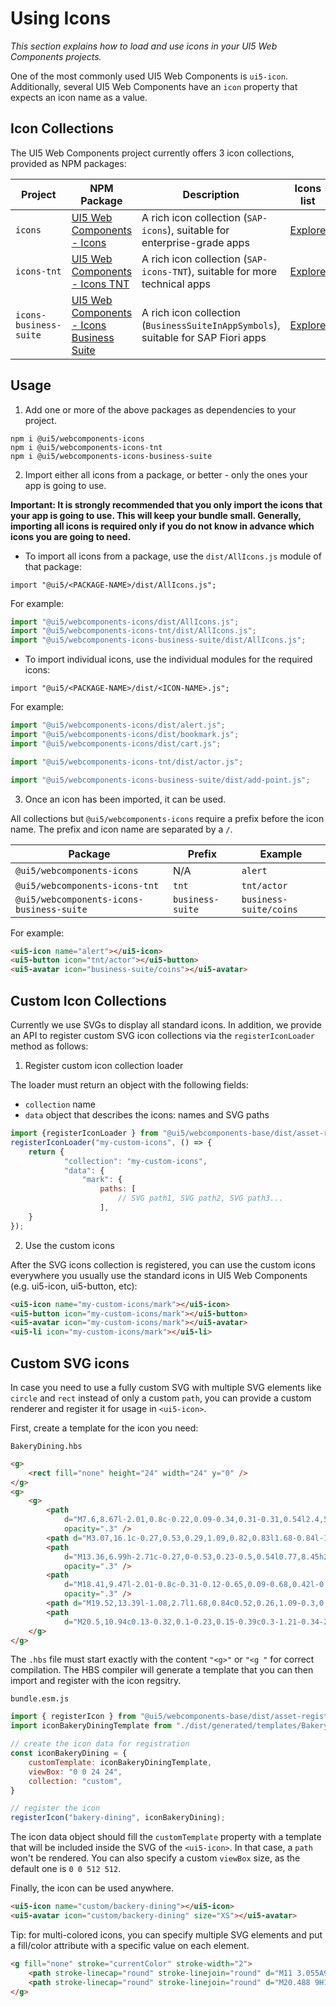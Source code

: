 # Using Icons

*This section explains how to load and use icons in your UI5 Web Components projects.*

One of the most commonly used UI5 Web Components is `ui5-icon`. Additionally, several UI5 Web Components have an `icon` property that expects an icon name as a value.


## Icon Collections

The UI5 Web Components project currently offers 3 icon collections, provided as NPM packages:

Project | NPM Package | Description | Icons list
-----------|-----------|------------|-------------
`icons` | [UI5 Web Components - Icons](https://www.npmjs.com/package/@ui5/webcomponents-icons) | A rich icon collection (`SAP-icons`), suitable for enterprise-grade apps |[Explore](https://sdk.openui5.org/test-resources/sap/m/demokit/iconExplorer/webapp/index.html#/overview/SAP-icons)
`icons-tnt` | [UI5 Web Components - Icons TNT](https://www.npmjs.com/package/@ui5/webcomponents-icons-tnt) | A rich icon collection (`SAP-icons-TNT`), suitable for more technical apps | [Explore](https://sdk.openui5.org/test-resources/sap/m/demokit/iconExplorer/webapp/index.html#/overview/SAP-icons-TNT)
`icons-business-suite` | [UI5 Web Components - Icons Business Suite](https://www.npmjs.com/package/@ui5/webcomponents-icons-business-suite) | A rich icon collection (`BusinessSuiteInAppSymbols`), suitable for SAP Fiori apps | [Explore](https://ui5.sap.com/test-resources/sap/m/demokit/iconExplorer/webapp/index.html#/overview/BusinessSuiteInAppSymbols)

## Usage

 1. Add one or more of the above packages as dependencies to your project.

```
npm i @ui5/webcomponents-icons
npm i @ui5/webcomponents-icons-tnt
npm i @ui5/webcomponents-icons-business-suite
```

 2. Import either all icons from a package, or better - only the ones your app is going to use.

**Important: It is strongly recommended that you only import the icons that your app is going to use. This will keep your bundle small.
Generally, importing all icons is required only if you do not know in advance which icons you are going to need.**

 - To import all icons from a package, use the `dist/AllIcons.js` module of that package:

`import "@ui5/<PACKAGE-NAME>/dist/AllIcons.js";`

For example:
```js
import "@ui5/webcomponents-icons/dist/AllIcons.js";
import "@ui5/webcomponents-icons-tnt/dist/AllIcons.js";
import "@ui5/webcomponents-icons-business-suite/dist/AllIcons.js";
```
 - To import individual icons, use the individual modules for the required icons:

`import "@ui5/<PACKAGE-NAME>/dist/<ICON-NAME>.js";`

For example:
```js
import "@ui5/webcomponents-icons/dist/alert.js";
import "@ui5/webcomponents-icons/dist/bookmark.js";
import "@ui5/webcomponents-icons/dist/cart.js";

import "@ui5/webcomponents-icons-tnt/dist/actor.js";

import "@ui5/webcomponents-icons-business-suite/dist/add-point.js";
```

 3. Once an icon has been imported, it can be used.

All collections but `@ui5/webcomponents-icons` require a prefix before the icon name. The prefix and icon name are separated by a `/`. 

Package | Prefix | Example
----------|---------|-------------
`@ui5/webcomponents-icons` | N/A | `alert`
`@ui5/webcomponents-icons-tnt` | `tnt` | `tnt/actor`
`@ui5/webcomponents-icons-business-suite` | `business-suite` | `business-suite/coins`

For example:
```html
<ui5-icon name="alert"></ui5-icon>
<ui5-button icon="tnt/actor"></ui5-button>
<ui5-avatar icon="business-suite/coins"></ui5-avatar>
```

## Custom Icon Collections

Currently we use SVGs to display all standard icons. 
In addition, we provide an API to register custom SVG icon collections via the `registerIconLoader` method as follows:

1. Register custom icon collection loader

The loader must return an object with the following fields:
- `collection` name
- `data` object that describes the icons: names and SVG paths

```js
import {registerIconLoader } from "@ui5/webcomponents-base/dist/asset-registries/Icons.js";
registerIconLoader("my-custom-icons", () => {
    return {
            "collection": "my-custom-icons",
            "data": {
                "mark": {
                    paths: [ 
                        // SVG path1, SVG path2, SVG path3...
                    ],
    }
});
```

2. Use the custom icons

After the SVG icons collection is registered, you can use the custom icons everywhere you usually use the standard icons in UI5 Web Components (e.g. ui5-icon, ui5-button, etc):

```html
<ui5-icon name="my-custom-icons/mark"></ui5-icon>
<ui5-button icon="my-custom-icons/mark"></ui5-button>
<ui5-avatar icon="my-custom-icons/mark"></ui5-avatar>
<ui5-li icon="my-custom-icons/mark"></ui5-li>
```

## Custom SVG icons

In case you need to use a fully custom SVG with multiple SVG elements like `circle` and `rect` instead of only a custom `path`, you can provide a custom renderer and register it for usage in `<ui5-icon>`.

First, create a template for the icon you need:

`BakeryDining.hbs`
```html
<g>
    <rect fill="none" height="24" width="24" y="0" />
</g>
<g>
    <g>
        <path
            d="M7.6,8.67l-2.01,0.8c-0.22,0.09-0.34,0.31-0.31,0.54l2.4,5.98h1.23l-0.62-6.9C8.25,8.75,7.91,8.54,7.6,8.67 z"
            opacity=".3" />
        <path d="M3.07,16.1c-0.27,0.53,0.29,1.09,0.82,0.83l1.68-0.84l-1.08-2.71L3.07,16.1z" opacity=".3" />
        <path
            d="M13.36,6.99h-2.71c-0.27,0-0.53,0.23-0.5,0.54l0.77,8.45h2.17l0.77-8.45C13.88,7.22,13.63,6.99,13.36,6.99z"
            opacity=".3" />
        <path
            d="M18.41,9.47l-2.01-0.8c-0.31-0.12-0.65,0.09-0.68,0.42l-0.62,6.9h1.23l2.4-5.98 C18.75,9.78,18.63,9.56,18.41,9.47z"
            opacity=".3" />
        <path d="M19.52,13.39l-1.08,2.7l1.68,0.84c0.52,0.26,1.09-0.3,0.82-0.83L19.52,13.39z" opacity=".3" />
        <path
            d="M20.5,10.94c0.13-0.32,0.1-0.23,0.15-0.39c0.3-1.21-0.34-2.47-1.5-2.93l-2.01-0.8c-0.46-0.18-0.95-0.21-1.41-0.12 c-0.11-0.33-0.29-0.63-0.52-0.89C14.73,5.29,14.06,5,13.36,5h-2.71C9.94,5,9.27,5.29,8.8,5.81C8.56,6.07,8.38,6.37,8.27,6.69 C7.81,6.6,7.32,6.63,6.86,6.81l-2.01,0.8c-1.16,0.46-1.8,1.72-1.5,2.93l0.15,0.38C1.1,15.55,1,15.55,1,16.38 c0,0.91,0.46,1.74,1.24,2.22c1.42,0.88,2.49,0.14,4-0.61h11.53c1.52,0.76,1.86,1.01,2.63,1.01c1,0,2.61-0.77,2.61-2.61 C23,15.54,22.88,15.51,20.5,10.94z M3.88,16.93c-0.53,0.26-1.09-0.3-0.82-0.83l1.41-2.72l1.08,2.71L3.88,16.93z M7.68,15.99 l-2.4-5.98C5.25,9.78,5.37,9.56,5.59,9.47l2.01-0.8c0.31-0.12,0.65,0.08,0.68,0.42l0.62,6.9H7.68z M13.09,15.99h-2.17l-0.77-8.45 c-0.03-0.31,0.23-0.54,0.5-0.54h2.71c0.27,0,0.53,0.23,0.5,0.54L13.09,15.99z M16.32,15.99h-1.23l0.62-6.9 c0.03-0.33,0.37-0.54,0.68-0.42l2.01,0.8c0.22,0.09,0.34,0.31,0.31,0.54L16.32,15.99z M20.12,16.93l-1.68-0.84l1.08-2.7l1.41,2.71 C21.21,16.63,20.64,17.19,20.12,16.93z" />
    </g>
</g>
```

The `.hbs` file must start exactly with the content `"<g>"` or `"<g "` for correct compilation. The HBS compiler will generate a template that you can then import and register with the icon regsitry.

`bundle.esm.js`
```js
import { registerIcon } from "@ui5/webcomponents-base/dist/asset-registries/Icons.js";
import iconBakeryDiningTemplate from "./dist/generated/templates/BakeryDiningTemplate.lit.js";

// create the icon data for registration
const iconBakeryDining = {
    customTemplate: iconBakeryDiningTemplate,
    viewBox: "0 0 24 24",
    collection: "custom",
}

// register the icon
registerIcon("bakery-dining", iconBakeryDining);
```

The icon data object should fill the `customTemplate` property with a template that will be included inside the SVG of the `<ui5-icon>`. In that case, a `path` won't be rendered. You can also specify a custom `viewBox` size, as the default one is `0 0 512 512`.

Finally, the icon can be used anywhere.
```html
<ui5-icon name="custom/backery-dining"></ui5-icon>
<ui5-avatar icon="custom/backery-dining" size="XS"></ui5-avatar>
```

Tip: for multi-colored icons, you can specify multiple SVG elements and put a fill/color attribute with a specific value on each element.
```html
<g fill="none" stroke="currentColor" stroke-width="2">
    <path stroke-linecap="round" stroke-linejoin="round" d="M11 3.055A9.001 9.001 0 1020.945 13H11V3.055z" fill="aqua"/>
    <path stroke-linecap="round" stroke-linejoin="round" d="M20.488 9H15V3.512A9.025 9.025 0 0120.488 9z" />
</g>
```
